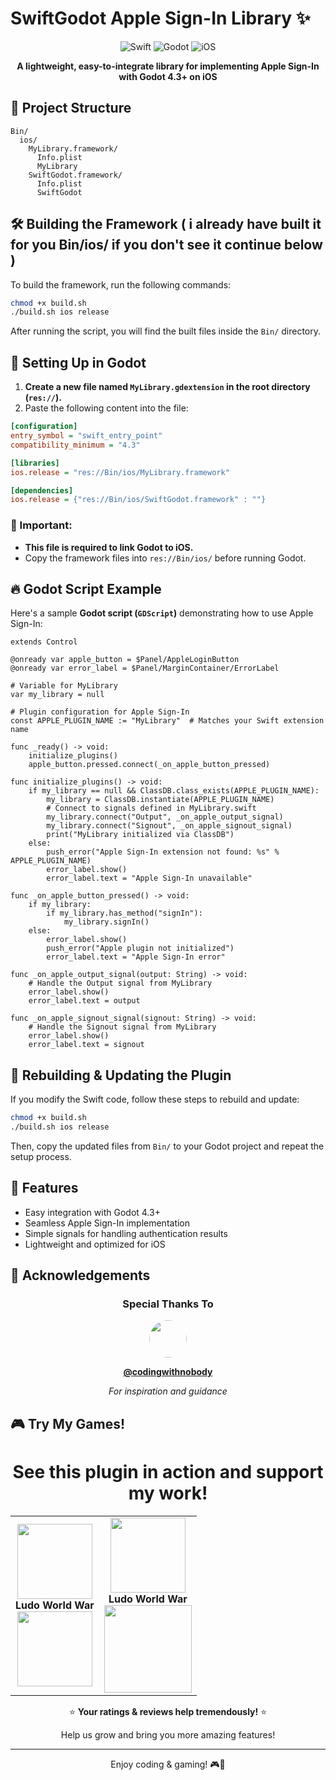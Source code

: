 # SwiftGodot Apple Sign-In Library ✨

<div align="center">
  
  ![Swift](https://img.shields.io/badge/Swift-FA7343?style=for-the-badge&logo=swift&logoColor=white)
  ![Godot](https://img.shields.io/badge/Godot-478CBF?style=for-the-badge&logo=GodotEngine&logoColor=white)
  ![iOS](https://img.shields.io/badge/iOS-000000?style=for-the-badge&logo=ios&logoColor=white)
  
  **A lightweight, easy-to-integrate library for implementing Apple Sign-In with Godot 4.3+ on iOS**
</div>



## 📂 Project Structure



```
Bin/
  ios/
    MyLibrary.framework/
      Info.plist
      MyLibrary
    SwiftGodot.framework/
      Info.plist
      SwiftGodot
```

## 🛠️ Building the Framework ( i already have built it for you Bin/ios/ if you don't see it continue below )

To build the framework, run the following commands:

```sh
chmod +x build.sh
./build.sh ios release
```

After running the script, you will find the built files inside the `Bin/` directory.

## 🔗 Setting Up in Godot

1. **Create a new file named `MyLibrary.gdextension` in the root directory (`res://`).**
2. Paste the following content into the file:

```ini
[configuration]
entry_symbol = "swift_entry_point"
compatibility_minimum = "4.3"

[libraries]
ios.release = "res://Bin/ios/MyLibrary.framework"

[dependencies]
ios.release = {"res://Bin/ios/SwiftGodot.framework" : ""}
```

### 📌 Important:
- **This file is required to link Godot to iOS.**
- Copy the framework files into `res://Bin/ios/` before running Godot.

## 🔥 Godot Script Example

Here's a sample **Godot script (`GDScript`)** demonstrating how to use Apple Sign-In:

```gdscript
extends Control

@onready var apple_button = $Panel/AppleLoginButton
@onready var error_label = $Panel/MarginContainer/ErrorLabel

# Variable for MyLibrary
var my_library = null

# Plugin configuration for Apple Sign-In
const APPLE_PLUGIN_NAME := "MyLibrary"  # Matches your Swift extension name

func _ready() -> void:
    initialize_plugins()
    apple_button.pressed.connect(_on_apple_button_pressed)

func initialize_plugins() -> void:
    if my_library == null && ClassDB.class_exists(APPLE_PLUGIN_NAME):
        my_library = ClassDB.instantiate(APPLE_PLUGIN_NAME)
        # Connect to signals defined in MyLibrary.swift
        my_library.connect("Output", _on_apple_output_signal)
        my_library.connect("Signout", _on_apple_signout_signal)
        print("MyLibrary initialized via ClassDB")
    else:
        push_error("Apple Sign-In extension not found: %s" % APPLE_PLUGIN_NAME)
        error_label.show()
        error_label.text = "Apple Sign-In unavailable"

func _on_apple_button_pressed() -> void:
    if my_library:
        if my_library.has_method("signIn"):
            my_library.signIn()
    else:
        error_label.show()
        push_error("Apple plugin not initialized")
        error_label.text = "Apple Sign-In error"

func _on_apple_output_signal(output: String) -> void:
    # Handle the Output signal from MyLibrary
    error_label.show()
    error_label.text = output

func _on_apple_signout_signal(signout: String) -> void:
    # Handle the Signout signal from MyLibrary
    error_label.show()
    error_label.text = signout
```

## 🔄 Rebuilding & Updating the Plugin

If you modify the Swift code, follow these steps to rebuild and update:

```sh
chmod +x build.sh
./build.sh ios release
```

Then, copy the updated files from `Bin/` to your Godot project and repeat the setup process.

## 🌟 Features

- Easy integration with Godot 4.3+
- Seamless Apple Sign-In implementation
- Simple signals for handling authentication results
- Lightweight and optimized for iOS

## 🙌 Acknowledgements

<div align="center">
  
  ### Special Thanks To
  
  [<img src="https://yt3.ggpht.com/ytc/placeholder" width="60" style="border-radius:50%">](https://www.youtube.com/@codingwithnobody)
  
  **[@codingwithnobody](https://www.youtube.com/@codingwithnobody)**
  
  *For inspiration and guidance*
</div>

## 🎮 Try My Games!

<div align="center">
  <h1>See this plugin in action and support my work!</h1>
  
  <table>
    <tr>
      <td align="center">
        <img src="https://play-lh.googleusercontent.com/l-usbpBq0OuurA1e9FJSlnnVVa1HQpcUCMv_RlM63zk7jGUvXRC10Z9hDuqA83DTU6A=w240-h480-rw" width="120" height="120"><br>
        <b>Ludo World War</b><br>
        <a href="https://apps.apple.com/np/app/ludo-app-gold/id6504749605">
          <img src="https://developer.apple.com/app-store/marketing/guidelines/images/badge-download-on-the-app-store.svg" width="120">
        </a>
      </td>
      <td align="center">
        <img src="https://play-lh.googleusercontent.com/l-usbpBq0OuurA1e9FJSlnnVVa1HQpcUCMv_RlM63zk7jGUvXRC10Z9hDuqA83DTU6A=w240-h480-rw" width="120" height="120)" width="120" height="120"><br>
        <b>Ludo World War</b><br>
        <a href="https://play.google.com/store/apps/details?id=com.ludosimplegame.ludo_simple">
          <img src="https://play.google.com/intl/en_us/badges/static/images/badges/en_badge_web_generic.png" width="140">
        </a>
      </td>
    </tr>
  </table>
  
  ⭐ **Your ratings & reviews help tremendously!** ⭐
  
  Help us grow and bring you more amazing features!
</div>

---

<p align="center">
  Enjoy coding & gaming! 🎮🚀
</p>
